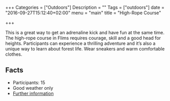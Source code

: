 +++
Categories = ["Outdoors"]
Description = ""
Tags = ["outdoors"]
date = "2016-09-27T15:12:40+02:00"
menu = "main"
title = "High-Rope Course"

+++

This is a great way to get an adrenaline kick and have fun at the same time. The high-rope course in Flims requires courage, skill and a good head for heights. Participants can experience a thrilling adventure and it’s also a unique way to learn about forest life. Wear sneakers and warm comfortable clothes.

## Facts
* Participants: 15
* Good weather only
* [Further information](http://www.flims.com/de/aktivitaeten/outdoor/hochseilpark-flims/)
